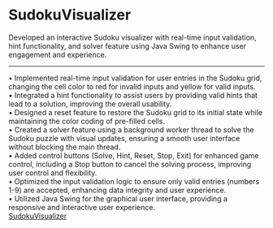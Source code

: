 # SudokuVisualizer
Developed an interactive Sudoku visualizer with real-time input validation, hint functionality, and solver feature using Java Swing to enhance user engagement and experience.
<hr>
• Implemented real-time input validation for user entries in the Sudoku grid, changing the cell color to red for invalid inputs and yellow for valid inputs.<br/>
• Integrated a hint functionality to assist users by providing valid hints that lead to a solution, improving the overall usability.<br/>
• Designed a reset feature to restore the Sudoku grid to its initial state while maintaining the color coding of pre-filled cells.<br/>
• Created a solver feature using a background worker thread to solve the Sudoku puzzle with visual updates, ensuring a smooth user interface without blocking the main thread.<br/>
• Added control buttons (Solve, Hint, Reset, Stop, Exit) for enhanced game control, including a Stop button to cancel the solving process, improving user control and flexibility.<br/>
• Optimized the input validation logic to ensure only valid entries (numbers 1-9) are accepted, enhancing data integrity and user experience.<br/>
• Utilized Java Swing for the graphical user interface, providing a responsive and interactive user experience.<br/>
<a href="https://github.com/yesiamkriti/SudokuVisualizer">SudokuVisualizer</a>
